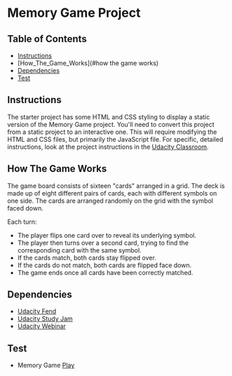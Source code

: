 # Memory Game Project

## Table of Contents

* [Instructions](#instructions)
* [How_The_Game_Works](#how the game works)
* [Dependencies](#dependencies)
* [Test](#test)



## Instructions

The starter project has some HTML and CSS styling to display a static version of the Memory Game project. You'll need to convert this project from a static project to an interactive one. This will require modifying the HTML and CSS files, but primarily the JavaScript file.
For specific, detailed instructions, look at the project instructions in the [Udacity Classroom](https://classroom.udacity.com/me).

## How The Game Works

The game board consists of sixteen "cards" arranged in a grid. The deck is made up of eight different pairs of cards, each with different symbols on one side. The cards are arranged randomly on the grid with the symbol faced down.

Each turn:

* The player flips one card over to reveal its underlying symbol.
* The player then turns over a second card, trying to find the corresponding card with the same symbol.
* If the cards match, both cards stay flipped over.
* If the cards do not match, both cards are flipped face down.
* The game ends once all cards have been correctly matched.

## Dependencies
* [Udacity Fend](https://github.com/udacity/fend-project-memory-game)<br />
* [Udacity Study Jam](https://www.youtube.com/watch?v=G8J13lmApkQ)<br />
* [Udacity Webinar](https://www.youtube.com/watch?v=oECVwum-7Zc)

## Test
* Memory Game [Play]()
